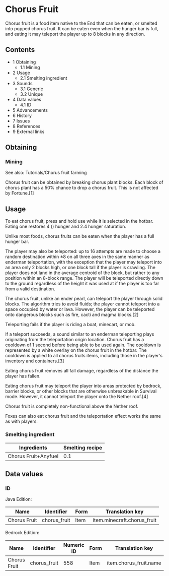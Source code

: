 # Chorus Fruit
Chorus fruit is a food item native to the End that can be eaten, or smelted into popped chorus fruit. It can be eaten even when the hunger bar is full, and eating it may teleport the player up to 8 blocks in any direction.

## Contents
- 1 Obtaining
	- 1.1 Mining
- 2 Usage
	- 2.1 Smelting ingredient
- 3 Sounds
	- 3.1 Generic
	- 3.2 Unique
- 4 Data values
	- 4.1 ID
- 5 Advancements
- 6 History
- 7 Issues
- 8 References
- 9 External links

## Obtaining
### Mining
See also: Tutorials/Chorus fruit farming

Chorus fruit can be obtained by breaking chorus plant blocks. Each block of chorus plant has a 50% chance to drop a chorus fruit. This is not affected by Fortune.[1]

## Usage
To eat chorus fruit, press and hold use while it is selected in the hotbar. Eating one restores 4 () hunger and 2.4 hunger saturation.

Unlike most foods, chorus fruits can be eaten when the player has a full hunger bar.

The player may also be teleported: up to 16 attempts are made to choose a random destination within ±8 on all three axes in the same manner as enderman teleportation, with the exception that the player may teleport into an area only 2 blocks high, or one block tall if the player is crawling. The player does not land in the average centroid of the block, but rather to any position within an 8-block range. The player will be teleported directly down to the ground regardless of the height it was used at if the player is too far from a valid destination.

The chorus fruit, unlike an ender pearl, can teleport the player through solid blocks. The algorithm tries to avoid fluids; the player cannot teleport into a space occupied by water or lava. However, the player can be teleported onto dangerous blocks such as fire, cacti and magma blocks.[2]

Teleporting fails if the player is riding a boat, minecart, or mob.

If a teleport succeeds, a sound similar to an enderman teleporting plays originating from the teleportation origin location. Chorus fruit has a cooldown of 1 second before being able to be used again. The cooldown is represented by a white overlay on the chorus fruit in the hotbar. The cooldown is applied to all chorus fruits items, including those in the player's inventory and containers.[3]

Eating chorus fruit removes all fall damage, regardless of the distance the player has fallen.

Eating chorus fruit may teleport the player into areas protected by bedrock, barrier blocks, or other blocks that are otherwise unbreakable in Survival mode. However, it cannot teleport the player onto the Nether roof.[4]

Chorus fruit is completely non-functional above the Nether roof.

Foxes can also eat chorus fruit and the teleportation effect works the same as with players.

### Smelting ingredient
| Ingredients          | Smelting recipe |
|----------------------|-----------------|
| Chorus Fruit+Anyfuel | 0.1             |

## Data values
### ID
Java Edition:

| Name         | Identifier   | Form | Translation key             |
|--------------|--------------|------|-----------------------------|
| Chorus Fruit | chorus_fruit | Item | item.minecraft.chorus_fruit |

Bedrock Edition:

| Name         | Identifier   | Numeric ID | Form | Translation key        |
|--------------|--------------|------------|------|------------------------|
| Chorus Fruit | chorus_fruit | 558        | Item | item.chorus_fruit.name |


